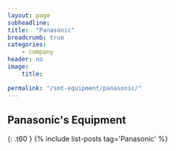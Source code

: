 ```yaml
---
layout: page
subheadline:
title:  "Panasonic"
breadcrumb: true
categories:
    - company
header: no
image:
    title:

permalink: "/smt-equipment/panasonic/"
---
```


## Panasonic's Equipment ##
{: .t60 }
{% include list-posts tag='Panasonic' %}
